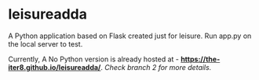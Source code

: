 # leisureadda
A Python application based on Flask created just for leisure. Run app.py on the local server to test.  

Currently, A No Python version is already hosted at - **https://the-iter8.github.io/leisureadda/**. 
_Check branch 2 for more details._ 
